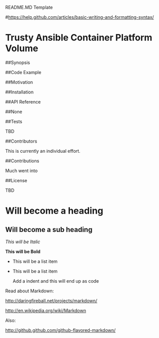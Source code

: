 README.MD Template

#https://help.github.com/articles/basic-writing-and-formatting-syntax/

# Trusty Ansible Container Platform Volume

##Synopsis


##Code Example


##Motivation



##Installation



##API Reference

##None

##Tests

TBD


##Contributors

This is currently an individual effort.

##Contributions

Much went into 

##License

TBD


Will become a heading
==============

Will become a sub heading
--------------

*This will be Italic*

**This will be Bold**

- This will be a list item
- This will be a list item

    Add a indent and this will end up as code
	
	
Read about Markdown:

http://daringfireball.net/projects/markdown/

http://en.wikipedia.org/wiki/Markdown

Also:

http://github.github.com/github-flavored-markdown/	